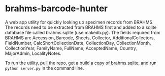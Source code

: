 # brahms-barcode-hunter

A web app utility for quickly looking up specimen records from BRAHMS. The records need to be extracted from BRAHMS first and added to a sqlite database file called brahms.sqlite (use makedb.py). The fields required from BRAHMS are Accession, Barcode, Sheets, Collector, AdditionalCollectors, FieldNumber, CalcShortCollectionDate, CollectionDay, CollectionMonth, CollectionYear, FamilyName, FullName, AcceptedName, Country, MajorAdmin, LocalityNotes.

To run the utility, pull the repo, get a build a copy of brahms.sqlite, and run `python server.py` in the command line.